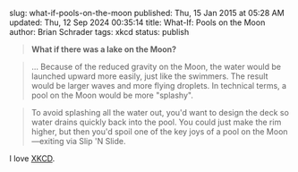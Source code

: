 slug: what-if-pools-on-the-moon
published: Thu, 15 Jan 2015 at 05:28 AM
updated: Thu, 12 Sep 2024 00:35:14 
title: What-If: Pools on the Moon
author: Brian Schrader
tags: xkcd
status: publish

> **What if there was a lake on the Moon?**

> ... Because of the reduced gravity on the Moon, the water would be launched upward more easily, just like the swimmers. The result would be larger waves and more flying droplets. In technical terms, a pool on the Moon would be more "splashy".

> To avoid splashing all the water out, you'd want to design the deck so water drains quickly back into the pool. You could just make the rim higher, but then you'd spoil one of the key joys of a pool on the Moon&#8212;exiting via Slip 'N Slide.

I love [XKCD](http://what-if.xkcd.com/124/).